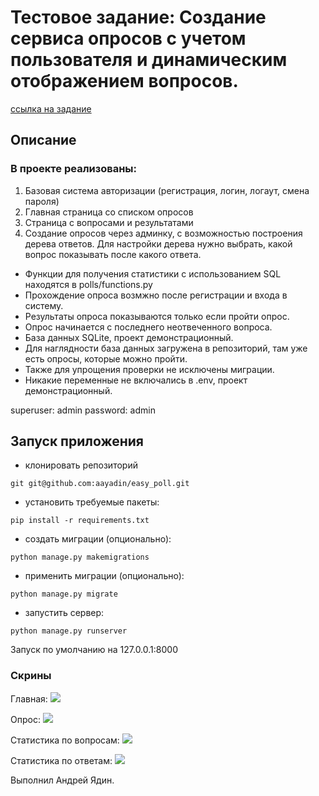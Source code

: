 # Тестовое задание: Cоздание сервиса опросов с учетом пользователя и динамическим отображением вопросов.
[ссылка на задание](https://nomia2.notion.site/Python-developer-7adf62ee6a9f4aaab28db4ac661e2139)
## Описание ##
### В проекте реализованы: ###
1) Базовая система авторизации (регистрация, логин, логаут, смена пароля)
2) Главная страница со списком опросов
3) Страница с вопросами и результатами
4) Создание опросов через админку, с возможностью построения дерева ответов. Для настройки дерева нужно выбрать, какой вопрос показывать после какого ответа.

- Функции для получения статистики с использованием SQL находятся в polls/functions.py
- Прохождение опроса возмжно после регистрации и входа в систему.
- Результаты опроса показываются только если пройти опрос.
- Опрос начинается с последнего неотвеченного вопроса.
- База данных SQLite, проект демонстрационный.
- Для наглядности база данных загружена в репозиторий, там уже есть опросы, которые можно пройти.
- Также для упрощения проверки не исключены миграции.
- Никакие переменные не включались в .env, проект демонстрационный.

superuser: admin
password: admin

## Запуск приложения ##
- клонировать репозиторий
```
git git@github.com:aayadin/easy_poll.git
```
- установить требуемые пакеты:
```
pip install -r requirements.txt
```
- создать миграции (опционально):
```
python manage.py makemigrations
```
- применить миграции (опционально):
```
python manage.py migrate
```
- запустить сервер:
```
python manage.py runserver
```

Запуск по умолчанию на 127.0.0.1:8000

### Скрины ###
Главная:
<image src="https://github.com/aayadin/easy_poll/blob/main/static/screenshots/index.png">

Опрос:
<image src="https://github.com/aayadin/easy_poll/blob/main/static/screenshots/poll_in_progress.png">

Статистика по вопросам:
<image src="https://github.com/aayadin/easy_poll/blob/main/static/screenshots/question_results.png">

Статистика по ответам:
<image src="https://github.com/aayadin/easy_poll/blob/main/static/screenshots/answer_results.png">

Выполнил Андрей Ядин.
